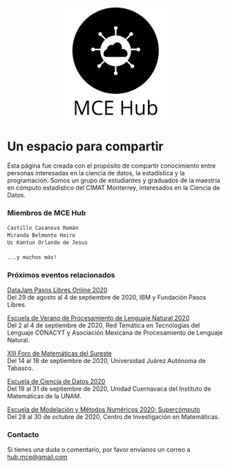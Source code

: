 <p align="center">
  <img src="./mcehub_logo2.png" alt="logocentrado"/>
</p>


# Un espacio para compartir

Ésta página fue creada con el propósito de compartir conocimiento entre personas interesadas en la ciencia de datos, la estadística y la programación.
Somos un grupo de estudiantes y graduados de la maestría en cómputo estadístico del CIMAT Monterrey, interesados en la Ciencia de Datos.

### Miembros de MCE Hub


```markdown
Castillo Casanova Román
Miranda Belmonte Hairo 
Uc Kantun Orlando de Jesus

...y muchos más!
```

### Próximos eventos relacionados

[DataJam Pasos Libres Online 2020](https://www.ibm.com/events/co/es/datajam/)\
Del 29 de agosto al 4 de septiembre de 2020, IBM y Fundación Pasos Libres.

[Escuela de Verano de Procesamiento de Lenguaje Natural 2020](https://ampln.github.io/escuelaverano2020/#contact)\
Del 2 al 4 de septiembre de 2020, Red Temática en Tecnologías del Lenguaje CONACYT y Asociación Mexicana de Procesamiento de Lenguaje Natural.

[XIII Foro de Matemáticas del Sureste](http://congresos.ujat.mx/foromatematicas/registro)\
Del 14 al 18 de septiembre de 2020, Universidad Juárez Autónoma de Tabasco.

[Escuela de Ciencia de Datos 2020](http://www.matcuer.unam.mx/cienciasdatos)\
Del 19 al 31 de septiembre de 2020, Unidad Cuernavaca del Instituto de Matemáticas de la UNAM.

[Escuela de Modelación y Métodos Numéricos 2020: Supercómputo](http://modelacion2020.eventos.cimat.mx/)\
Del 28 al 30 de octubre de 2020, Centro de Investigación en Matemáticas.

### Contacto

Si tienes una duda o comentario, por favor envíanos un correo a [hub.mce@gmail.com](https://www.gmail.com)
